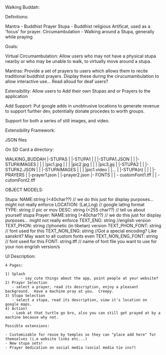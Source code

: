 Walking Buddah:

Definitions:
  
   Mantra - Buddhist Prayer
   Stupa - Buddhist religious Artificat, used as a 'focus' for prayer.
   Circumambulation - Walking around a Stupa, generally while praying

Goals:
  
   Virtual Circumambulation:  Allow users who may not have a physical stupa nearby
     or who may be unable to walk, to virtually move around a stupa.

   Mantras:  Provide a set of prayers to users which allows them to recite
    traditional buddhist prayers.  Display these during the cirucumambulation to allow interactive use... Read alloud for deaf users?


   Extensibility:  Allow users to Add their own Stupas and or Prayers to the application

   Add Support:  Put google adds in unobtrusive locations to generate revenue to support further dev, potentially donate procedes to worth groups.

   Support for both a series of still images, and video.

Extensibility Framework:

   JSON files
   
   On SD Card a directory:

   WALKING_BUDDAH
    |-STUPAS
    |   |-STUPA1
    |   |   |-STUPA1.JSON
    |   |   |-STUPAIMAGES
    |   |   |    |pic1.jpg
    |   |   |    |pic2.jpg
    |   |   |    |pic3.jpj
    |   |-STUPA2
    |   |   |-STUPA2.JSON
    |   |   |-STUPAIMAGES
    |   |   |    |pic1.video
    |   |...
    |   |-STUPA(n)
    |
    |
    |
    |- PRAYERS
    |    |-prayer1.json
    |    |-prayer2.json
    |- FONTS
    |    | - customFont1.tff
    |    | - cutomFont2.tff


OBJECT MODELS:

   Stupa:
	NAME:string (<40char??) // we do this just for display purposes... might not really enforce
        LOCATION: (Lat,Lng) // google latlng format    
	TYPE: string // pic or mov
	DESC: string (<255 char??) // tell us about yourself stupa
   Prayer:
	NAME:string (<40char??) // we do this just for display purposes... might not really enforce
	TEXT_ENG: string //english version
	TEXT_PHON: string //phonetic (in tibetan) version
	TEXT_PHON_FONT: string // font used for this
	TEXT_NON_ENG: string //Got a special encoding?  Like sanskrit?  May want to all custom fonts even
	TEXT_NON_ENG_FONT: string // font used for this
   	FONT: string.tff // name of font file you want to use for your non engrish version/s


UI Description:
 
    4 Pages:

	1) Splash
           - say cute things about the app, point people at your website?
	2) Prayer Selection
	   - select a prayer, read its description, enjoy a pleasant background.  Have a machine pray at you.  Creepy.
	3) Stupa Selection
	   - select a stupa, read its description, view it's location on google maps.
	4) Action! 
	   - Look at that turtle go bro, also you can still get prayed at by a machine because why not.

    Possible extensions:

	- Customizable for reuse by temples so they can "place add here" for themselves (i.e website links etc...)
	- New stupa sets!
	- Prayer dedication on social media (social media tie ins?)

